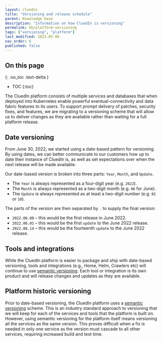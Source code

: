 ```yaml
---
layout: cluedin
title: "Versioning and release schedule"
parent: Knowledge base
description: "Information on how CluedIn is versioning"
permalink: kb/platform-versioning
tags: ["versioning", "platform"]
last_modified: 2022-05-09
nav_order: 8
published: false
---
```

## On this page
{: .no_toc .text-delta }
- TOC
{:toc}

The CluedIn platform consists of multiple services and databases that when deployed into Kubernetes enable powerful eventual-connectivity and data fabric features to its users. To support prompt delivery of patches, security fixes, and features, we are migrating to a versioning scheme that will allow us to deliver changes as they are available rather than waiting for a full platform release.

## Date versioning

From June 30, 2022, we started using a date-based pattern for versioning. By using dates, we can better communicate to our customers how up to date their instance of CluedIn is, as well as set expectations over when the next release will be made available.

Our date-based version is broken into three parts: `Year`, `Month`, and `Update`.

- The `Year` is always represented as a four-digit year (e.g. `2022`).
- The `Month` is always represented as a two-digit month (e.g. `06` for June).
- The `Update` is always represented as at least a two-digit number (e.g. `01` or `10`).

The parts of the version are then separated by `.` to supply the final version:

- `2022.06.00` – this would be the first release in June 2022.
- `2022.06.01` – this would be the first `update` to the June 2022 release.
- `2022.06.14` – this would be the fourteenth `update` to the June 2022 release.

## Tools and integrations

While the CluedIn platform is easier to package and ship with date-based versioning, tools and integrations (e.g., Home, Helm, Crawlers etc) will continue to use [semantic versioning](https://semver.org/). Each tool or integration is its own product and will release changes and updates as they are available.

## Platform historic versioning

Prior to date-based versioning, the CluedIn platform uses a [semantic versioning](https://semver.org/) scheme. This is an industry standard approach to versioning that we will keep for each of the services and tools that the platform is built on. However, using semantic versioning for the platform itself means versioning all the services as the same version. This proves difficult when a fix is needed in only one service as the version must cascade to all other services, requiring increased build and test time.


